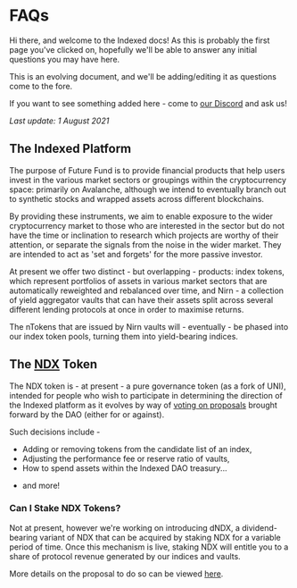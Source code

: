 # FAQs

Hi there, and welcome to the Indexed docs! As this is probably the first page you've clicked on, hopefully we'll be able to answer any initial questions you may have here.

This is an evolving document, and we'll be adding/editing it as questions come to the fore.

If you want to see something added here - come to [our Discord](https://discord.gg/jaeSTNPNt9) and ask us!

*Last update: 1 August 2021*

## The Indexed Platform

The purpose of Future Fund is to provide financial products that help users invest in the various market sectors or groupings within the cryptocurrency space: primarily on Avalanche, although we intend to eventually branch out to synthetic stocks and wrapped assets across different blockchains.

By providing these instruments, we aim to enable exposure to the wider cryptocurrency market to those who are interested in the sector but do not have the time or inclination to research which projects are worthy of their attention, or separate the signals from the noise in the wider market. They are intended to act as 'set and forgets' for the more passive investor.

At present we offer two distinct - but overlapping - products: index tokens, which represent portfolios of assets in various market sectors that are automatically reweighted and rebalanced over time, and Nirn - a collection of yield aggregator vaults that can have their assets split across several different lending protocols at once in order to maximise returns.

The nTokens that are issued by Nirn vaults will - eventually - be phased into our index token pools, turning them into yield-bearing indices.

## The [NDX](https://www.coingecko.com/en/coins/indexed-finance) Token

The NDX token is - at present - a pure governance token (as a fork of UNI), intended for people who wish to participate in determining the direction of the Indexed platform as it evolves by way of [voting on proposals](https://www.withtally.com/governance/indexed) brought forward by the DAO (either for or against).

Such decisions include -

* Adding or removing tokens from the candidate list of an index,
* Adjusting the performance fee or reserve ratio of vaults,
* How to spend assets within the Indexed DAO treasury...

- and more!

### Can I Stake NDX Tokens?

Not at present, however we're working on introducing dNDX, a dividend-bearing variant of NDX that can be acquired by staking NDX for a variable period of time. Once this mechanism is live, staking NDX will entitle you to a share of protocol revenue generated by our indices and vaults.

More details on the proposal to do so can be viewed [here](https://forum.indexed.finance/t/create-dndx-a-dividends-token-for-indexed-fee-revenue/610).